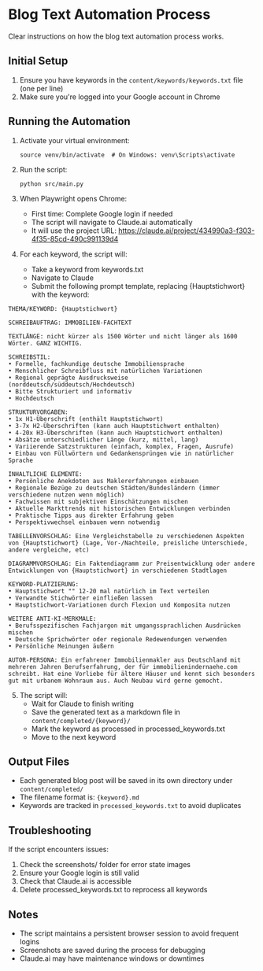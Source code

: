 # Blog Text Automation Process

Clear instructions on how the blog text automation process works.

## Initial Setup

1. Ensure you have keywords in the `content/keywords/keywords.txt` file (one per line)
2. Make sure you're logged into your Google account in Chrome

## Running the Automation

1. Activate your virtual environment:

   ```
   source venv/bin/activate  # On Windows: venv\Scripts\activate
   ```

2. Run the script:

   ```
   python src/main.py
   ```

3. When Playwright opens Chrome:

   - First time: Complete Google login if needed
   - The script will navigate to Claude.ai automatically
   - It will use the project URL: https://claude.ai/project/434990a3-f303-4f35-85cd-490c991139d4

4. For each keyword, the script will:
   - Take a keyword from keywords.txt
   - Navigate to Claude
   - Submit the following prompt template, replacing {Hauptstichwort} with the keyword:

```
THEMA/KEYWORD: {Hauptstichwort}

SCHREIBAUFTRAG: IMMOBILIEN-FACHTEXT

TEXTLÄNGE: nicht kürzer als 1500 Wörter und nicht länger als 1600 Wörter. GANZ WICHTIG.

SCHREIBSTIL:
• Formelle, fachkundige deutsche Immobiliensprache
• Menschlicher Schreibfluss mit natürlichen Variationen
• Regional geprägte Ausdrucksweise (norddeutsch/süddeutsch/Hochdeutsch)
• Bitte Strukturiert und informativ
• Hochdeutsch

STRUKTURVORGABEN:
• 1x H1-Überschrift (enthält Hauptstichwort)
• 3-7x H2-Überschriften (kann auch Hauptstichwort enthalten)
• 4-20x H3-Überschriften (kann auch Hauptstichwort enthalten)
• Absätze unterschiedlicher Länge (kurz, mittel, lang)
• Variierende Satzstrukturen (einfach, komplex, Fragen, Ausrufe)
• Einbau von Füllwörtern und Gedankensprüngen wie in natürlicher Sprache

INHALTLICHE ELEMENTE:
• Persönliche Anekdoten aus Maklererfahrungen einbauen
• Regionale Bezüge zu deutschen Städten/Bundesländern (immer verschiedene nutzen wenn möglich)
• Fachwissen mit subjektiven Einschätzungen mischen
• Aktuelle Markttrends mit historischen Entwicklungen verbinden
• Praktische Tipps aus direkter Erfahrung geben
• Perspektivwechsel einbauen wenn notwendig

TABELLENVORSCHLAG: Eine Vergleichstabelle zu verschiedenen Aspekten von {Hauptstichwort} (Lage, Vor-/Nachteile, preisliche Unterschiede, andere vergleiche, etc)

DIAGRAMMVORSCHLAG: Ein Faktendiagramm zur Preisentwicklung oder andere Entwicklungen von {Hauptstichwort} in verschiedenen Stadtlagen

KEYWORD-PLATZIERUNG:
• Hauptstichwort "" 12-20 mal natürlich im Text verteilen
• Verwandte Stichwörter einfließen lassen
• Hauptstichwort-Variationen durch Flexion und Komposita nutzen

WEITERE ANTI-KI-MERKMALE:
• Berufsspezifischen Fachjargon mit umgangssprachlichen Ausdrücken mischen
• Deutsche Sprichwörter oder regionale Redewendungen verwenden
• Persönliche Meinungen äußern

AUTOR-PERSONA: Ein erfahrener Immobilienmakler aus Deutschland mit mehreren Jahren Berufserfahrung, der für immobilienindernaehe.com schreibt. Hat eine Vorliebe für ältere Häuser und kennt sich besonders gut mit urbanem Wohnraum aus. Auch Neubau wird gerne gemocht.
```

5. The script will:
   - Wait for Claude to finish writing
   - Save the generated text as a markdown file in `content/completed/{keyword}/`
   - Mark the keyword as processed in processed_keywords.txt
   - Move to the next keyword

## Output Files

- Each generated blog post will be saved in its own directory under `content/completed/`
- The filename format is: `{keyword}.md`
- Keywords are tracked in `processed_keywords.txt` to avoid duplicates

## Troubleshooting

If the script encounters issues:

1. Check the screenshots/ folder for error state images
2. Ensure your Google login is still valid
3. Check that Claude.ai is accessible
4. Delete processed_keywords.txt to reprocess all keywords

## Notes

- The script maintains a persistent browser session to avoid frequent logins
- Screenshots are saved during the process for debugging
- Claude.ai may have maintenance windows or downtimes
